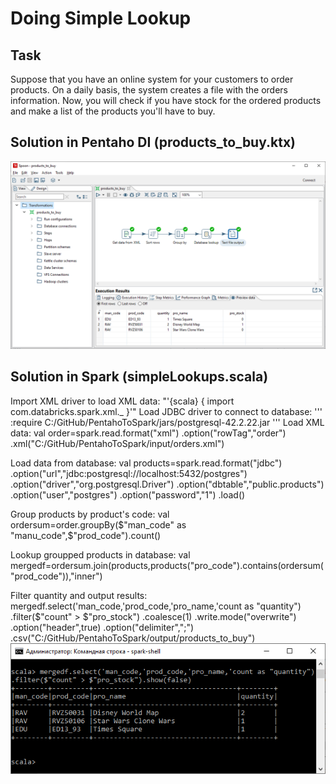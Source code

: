 # Doing Simple Lookup
## Task
Suppose that you have an online system for your customers to order products. On a daily
basis, the system creates a file with the orders information. Now, you will check if you have
stock for the ordered products and make a list of the products you'll have to buy.
## Solution in Pentaho DI (products_to_buy.ktx)
![img](https://github.com/shumasey/PentahoToSpark/blob/main/Screenshots/DoingSimpleLookupPDI_1.png)
## Solution in Spark (simpleLookups.scala)
Import XML driver to load XML data:
"'{scala} {
	import com.databricks.spark.xml._
}'"
Load JDBC driver to connect to database:
'''
	:require C:/GitHub/PentahoToSpark/jars/postgresql-42.2.22.jar
'''
Load XML data:
	val order=spark.read.format("xml")
		.option("rowTag","order")
		.xml("C:/GitHub/PentahoToSpark/input/orders.xml")

Load data from database:
	val products=spark.read.format("jdbc")
		.option("url","jdbc:postgresql://localhost:5432/postgres")
		.option("driver","org.postgresql.Driver")
		.option("dbtable","public.products")
		.option("user","postgres")
		.option("password","1")
		.load()
		
Group products by product's code:
	val ordersum=order.groupBy($"man_code" as "manu_code",$"prod_code").count()
	
Lookup groupped products in database:
	val mergedf=ordersum.join(products,products("pro_code").contains(ordersum("prod_code")),"inner")
	
Filter quantity and output results:
	mergedf.select('man_code,'prod_code,'pro_name,'count as "quantity")
		.filter($"count" > $"pro_stock")
		.coalesce(1)
		.write.mode("overwrite")
		.option("header",true)
		.option("delimiter",";")
		.csv("C:/GitHub/PentahoToSpark/output/products_to_buy")
![img](https://github.com/shumasey/PentahoToSpark/blob/main/Screenshots/DoingSimpleLookupSpark_1.png)

